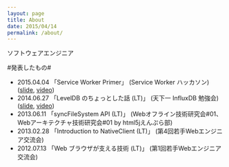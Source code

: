 ```yaml
---
layout: page
title: About
date: 2015/04/14
permalink: /about/
---
```


ソフトウェアエンジニア

#発表したもの#

* 2015.04.04 「Service Worker Primer」 (Service Worker ハッカソン) ([slide](https://docs.google.com/presentation/d/1WiL241gQYOSAV6yVlM2_hloX-fDwzWHIZXqWhuEzdX0/pub?start=false&loop=false&delayms=3000), [video](https://www.youtube.com/watch?feature=player_embedded&v=FnS0MdLM5ZU#t=285))
* 2014.06.27 「LevelDB のちょっとした話 (LT)」 (天下一 InfluxDB 勉強会) ([slide](https://docs.google.com/a/chromium.org/presentation/d/1rqB-7G1CD0PQ74UGr2OKqpwOxVenXYeJIU_FzgskvKA/edit#slide=id.p), [video](https://www.youtube.com/watch?v=gU42aRdohhM))
* 2013.06.11 「syncFileSystem API (LT)」 (Webオフライン技術研究会#01、Webアーキテクチャ技術研究会#01 by html5jえんぷら部)
* 2013.02.28 「Introduction to NativeClient (LT)」 (第4回若手Webエンジニア交流会)
* 2012.07.13 「Web ブラウザが支える技術 (LT)」 (第1回若手Webエンジニア交流会)
